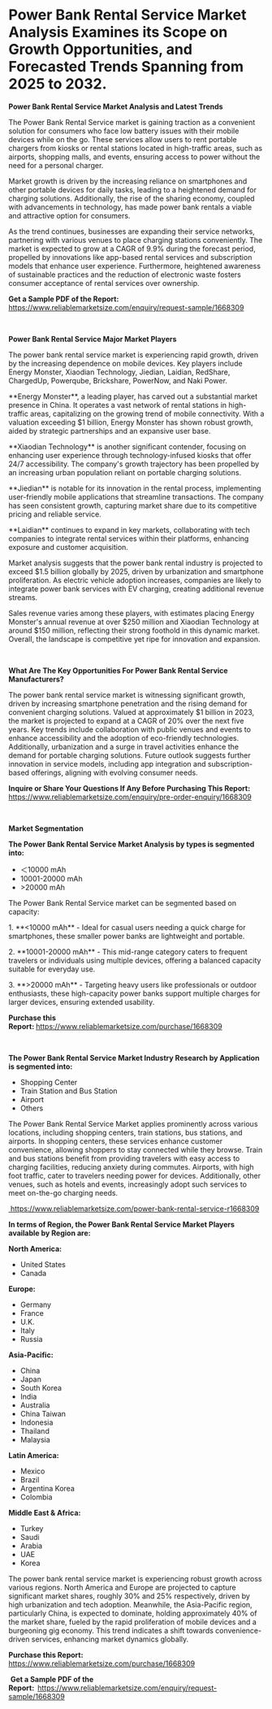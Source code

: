 <p><h1>Power Bank Rental Service Market Analysis Examines its Scope on Growth Opportunities, and Forecasted Trends Spanning from 2025 to 2032.</h1></p><p><strong>Power Bank Rental Service Market Analysis and Latest Trends</strong></p>
<p><p>The Power Bank Rental Service market is gaining traction as a convenient solution for consumers who face low battery issues with their mobile devices while on the go. These services allow users to rent portable chargers from kiosks or rental stations located in high-traffic areas, such as airports, shopping malls, and events, ensuring access to power without the need for a personal charger.</p><p>Market growth is driven by the increasing reliance on smartphones and other portable devices for daily tasks, leading to a heightened demand for charging solutions. Additionally, the rise of the sharing economy, coupled with advancements in technology, has made power bank rentals a viable and attractive option for consumers. </p><p>As the trend continues, businesses are expanding their service networks, partnering with various venues to place charging stations conveniently. The market is expected to grow at a CAGR of 9.9% during the forecast period, propelled by innovations like app-based rental services and subscription models that enhance user experience. Furthermore, heightened awareness of sustainable practices and the reduction of electronic waste fosters consumer acceptance of rental services over ownership.</p></p>
<p><strong>Get a Sample PDF of the Report:&nbsp;</strong> <a href="https://www.reliablemarketsize.com/enquiry/request-sample/1668309?utm_campaign=3268&utm_medium=2&utm_source=Github&utm_content=ia&utm_term=17042025&utm_id=power-bank-rental-service">https://www.reliablemarketsize.com/enquiry/request-sample/1668309</a></p>
<p>&nbsp;</p>
<p><strong>Power Bank Rental Service Major Market Players</strong></p>
<p><p>The power bank rental service market is experiencing rapid growth, driven by the increasing dependence on mobile devices. Key players include Energy Monster, Xiaodian Technology, Jiedian, Laidian, RedShare, ChargedUp, Powerqube, Brickshare, PowerNow, and Naki Power.</p><p>**Energy Monster**, a leading player, has carved out a substantial market presence in China. It operates a vast network of rental stations in high-traffic areas, capitalizing on the growing trend of mobile connectivity. With a valuation exceeding $1 billion, Energy Monster has shown robust growth, aided by strategic partnerships and an expansive user base. </p><p>**Xiaodian Technology** is another significant contender, focusing on enhancing user experience through technology-infused kiosks that offer 24/7 accessibility. The company's growth trajectory has been propelled by an increasing urban population reliant on portable charging solutions. </p><p>**Jiedian** is notable for its innovation in the rental process, implementing user-friendly mobile applications that streamline transactions. The company has seen consistent growth, capturing market share due to its competitive pricing and reliable service.</p><p>**Laidian** continues to expand in key markets, collaborating with tech companies to integrate rental services within their platforms, enhancing exposure and customer acquisition. </p><p>Market analysis suggests that the power bank rental industry is projected to exceed $1.5 billion globally by 2025, driven by urbanization and smartphone proliferation. As electric vehicle adoption increases, companies are likely to integrate power bank services with EV charging, creating additional revenue streams.</p><p>Sales revenue varies among these players, with estimates placing Energy Monster's annual revenue at over $250 million and Xiaodian Technology at around $150 million, reflecting their strong foothold in this dynamic market. Overall, the landscape is competitive yet ripe for innovation and expansion.</p></p>
<p>&nbsp;</p>
<p><strong>What Are The Key Opportunities For Power Bank Rental Service Manufacturers?</strong></p>
<p><p>The power bank rental service market is witnessing significant growth, driven by increasing smartphone penetration and the rising demand for convenient charging solutions. Valued at approximately $1 billion in 2023, the market is projected to expand at a CAGR of 20% over the next five years. Key trends include collaboration with public venues and events to enhance accessibility and the adoption of eco-friendly technologies. Additionally, urbanization and a surge in travel activities enhance the demand for portable charging solutions. Future outlook suggests further innovation in service models, including app integration and subscription-based offerings, aligning with evolving consumer needs.</p></p>
<p><strong>Inquire or Share Your Questions If Any Before Purchasing This Report:</strong> <a href="https://www.reliablemarketsize.com/enquiry/pre-order-enquiry/1668309?utm_campaign=3268&utm_medium=2&utm_source=Github&utm_content=ia&utm_term=17042025&utm_id=power-bank-rental-service">https://www.reliablemarketsize.com/enquiry/pre-order-enquiry/1668309</a></p>
<p>&nbsp;</p>
<p><strong>Market Segmentation</strong></p>
<p><strong>The Power Bank Rental Service Market Analysis by types is segmented into:</strong></p>
<p><ul><li>＜10000 mAh</li><li>10001-20000 mAh</li><li>>20000 mAh</li></ul></p>
<p><p>The Power Bank Rental Service market can be segmented based on capacity: </p><p>1. **<10000 mAh** - Ideal for casual users needing a quick charge for smartphones, these smaller power banks are lightweight and portable.</p><p>  </p><p>2. **10001-20000 mAh** - This mid-range category caters to frequent travelers or individuals using multiple devices, offering a balanced capacity suitable for everyday use.</p><p>3. **>20000 mAh** - Targeting heavy users like professionals or outdoor enthusiasts, these high-capacity power banks support multiple charges for larger devices, ensuring extended usability.</p></p>
<p><strong>Purchase this Report:&nbsp;</strong><a href="https://www.reliablemarketsize.com/purchase/1668309?utm_campaign=3268&utm_medium=2&utm_source=Github&utm_content=ia&utm_term=17042025&utm_id=power-bank-rental-service">https://www.reliablemarketsize.com/purchase/1668309</a></p>
<p>&nbsp;</p>
<p><strong>The Power Bank Rental Service Market Industry Research by Application is segmented into:</strong></p>
<p><ul><li>Shopping Center</li><li>Train Station and Bus Station</li><li>Airport</li><li>Others</li></ul></p>
<p><p>The Power Bank Rental Service Market applies prominently across various locations, including shopping centers, train stations, bus stations, and airports. In shopping centers, these services enhance customer convenience, allowing shoppers to stay connected while they browse. Train and bus stations benefit from providing travelers with easy access to charging facilities, reducing anxiety during commutes. Airports, with high foot traffic, cater to travelers needing power for devices. Additionally, other venues, such as hotels and events, increasingly adopt such services to meet on-the-go charging needs.</p></p>
<p><a href="https://www.reliablemarketsize.com/power-bank-rental-service-r1668309?utm_campaign=3268&utm_medium=2&utm_source=Github&utm_content=ia&utm_term=17042025&utm_id=power-bank-rental-service">&nbsp;https://www.reliablemarketsize.com/power-bank-rental-service-r1668309</a></p>
<p><strong>In terms of Region, the Power Bank Rental Service Market Players available by Region are:</strong></p>
<p>
    <p> <strong> North America: </strong>
        <ul>
            <li>United States</li>
            <li>Canada</li>
        </ul>
        </p> 
    <p> <strong> Europe: </strong>
        <ul>
            <li>Germany</li>
            <li>France</li>
            <li>U.K.</li>
            <li>Italy</li>
            <li>Russia</li>
        </ul>
        </p> 
    <p> <strong> Asia-Pacific: </strong>
        <ul>
            <li>China</li>
            <li>Japan</li>
            <li>South Korea</li>
            <li>India</li>
            <li>Australia</li>
            <li>China Taiwan</li>
            <li>Indonesia</li>
            <li>Thailand</li>
            <li>Malaysia</li>
        </ul>
        </p> 
    <p> <strong> Latin America: </strong>
        <ul>
            <li>Mexico</li>
            <li>Brazil</li>
            <li>Argentina Korea</li>
            <li>Colombia</li>
        </ul>
        </p> 
    <p> <strong> Middle East & Africa: </strong>
        <ul>
            <li>Turkey</li>
            <li>Saudi</li>
            <li>Arabia</li>
            <li>UAE</li>
            <li>Korea</li>
        </ul>
    </p>
    </p>
<p><p>The power bank rental service market is experiencing robust growth across various regions. North America and Europe are projected to capture significant market shares, roughly 30% and 25% respectively, driven by high urbanization and tech adoption. Meanwhile, the Asia-Pacific region, particularly China, is expected to dominate, holding approximately 40% of the market share, fueled by the rapid proliferation of mobile devices and a burgeoning gig economy. This trend indicates a shift towards convenience-driven services, enhancing market dynamics globally.</p></p>
<p><strong>Purchase this Report: </strong><a href="https://www.reliablemarketsize.com/purchase/1668309?utm_campaign=3268&utm_medium=2&utm_source=Github&utm_content=ia&utm_term=17042025&utm_id=power-bank-rental-service">https://www.reliablemarketsize.com/purchase/1668309</a></p>
<p>&nbsp;<strong>Get a Sample PDF of the Report:&nbsp;&nbsp;</strong><a href="https://www.reliablemarketsize.com/enquiry/request-sample/1668309?utm_campaign=3268&utm_medium=2&utm_source=Github&utm_content=ia&utm_term=17042025&utm_id=power-bank-rental-service">https://www.reliablemarketsize.com/enquiry/request-sample/1668309</a></p>
<p><strong></strong></p>
<p><p></p><p></p><p></p></p>